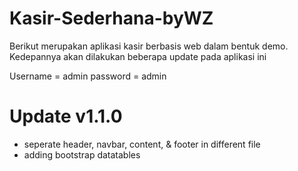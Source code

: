 # Kasir-Sederhana-byWZ

Berikut merupakan aplikasi kasir berbasis web dalam bentuk demo. Kedepannya akan dilakukan beberapa update pada aplikasi ini

Username = admin
password = admin

# Update v1.1.0
- seperate header, navbar, content, & footer in different file
- adding bootstrap datatables
